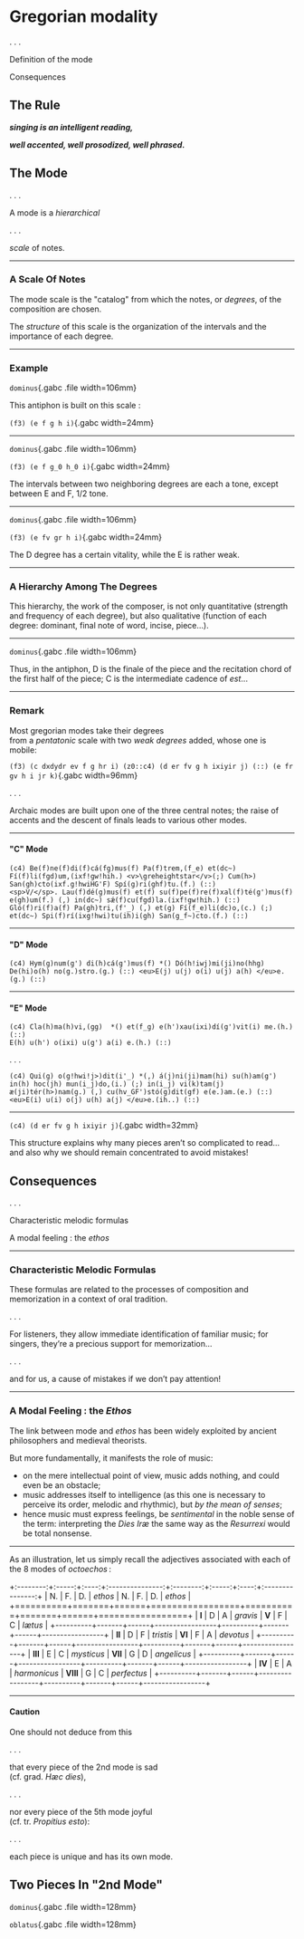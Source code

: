 # Gregorian modality

. . .

Definition of the mode

Consequences

## The Rule

***singing is an intelligent reading,***

***well accented, well prosodized, well phrased.***

## The Mode

. . .

A mode is a *hierarchical*

. . .

*scale* of notes.

------

### A Scale Of Notes

The mode scale is the "catalog" from which the notes,
or *degrees*, of the composition are chosen.

The *structure* of this scale is the organization
of the intervals and the importance of each degree.

------

### Example

`dominus`{.gabc .file width=106mm}

This antiphon is built on this scale :

`(f3) (e f g h i)`{.gabc width=24mm}

------

`dominus`{.gabc .file width=106mm}

`(f3) (e f g_0 h_0 i)`{.gabc width=24mm}

The intervals between two neighboring degrees
are each a tone, except between E and F, 1/2 tone.

------

`dominus`{.gabc .file width=106mm}

`(f3) (e fv gr h i)`{.gabc width=24mm}

The D degree has a certain vitality, while the E is rather weak.

------

### A Hierarchy Among The Degrees

This hierarchy, the work of the composer, is not only quantitative
(strength and frequency of each degree), but also qualitative
(function of each degree: dominant, final note of word, incise, piece...).

------

`dominus`{.gabc .file width=106mm}

Thus, in the antiphon, D is the finale of the piece
and the recitation chord of the first half of the piece;
C is the intermediate cadence of *est*...

------

### Remark

Most gregorian modes take their degrees \
from a *pentatonic* scale with two *weak degrees* added,
whose one is mobile:

`(f3) (c dxdydr ev f g hr i) (z0::c4) (d er fv g h ixiyir j) (::) (e fr gv h i jr k)`{.gabc width=96mm}

. . .

Archaic modes are built upon one of the three central notes;
the raise of accents and the descent of finals leads to various other modes.

------

#### "C" Mode

```{.gabc width=106mm}
(c4) Be(f)ne(f)di(f)cá(fg)mus(f) Pa(f)trem,(f_e) et(dc~) Fí(f)li(fgd)um,(ixf!gw!hih.) <v>\greheightstar</v>(;) Cum(h>) San(gh)cto(ixf.g!hwiHG'F) Spí(g)ri(ghf)tu.(f.) (::)
<sp>V/</sp>. Lau(f)dé(g)mus(f) et(f) su(f)pe(f)re(f)xal(f)té(g')mus(f) e(gh)um(f.) (,) in(dc~) sǽ(f)cu(fgd)la.(ixf!gw!hih.) (::)
Gló(f)ri(f)a(f) Pa(gh)tri,(f'_) (,) et(g) Fí(f_e)li(dc)o,(c.) (;) et(dc~) Spi(f)rí(ixg!hwi)tu(ih)i(gh) San(g_f~)cto.(f.) (::)
```

------

#### "D" Mode

```{.gabc width=106mm}
(c4) Hym(g)num(g') di(h)cá(g')mus(f) *() Dó(h!iwj)mi(ji)no(hhg) De(hi)o(h) no(g.)stro.(g.) (::) <eu>E(j) u(j) o(i) u(j) a(h) </eu>e.(g.) (::)
```

------

#### "E" Mode

```{.gabc width=106mm}
(c4) Cla(h)ma(h)vi,(gg)  *() et(f_g) e(h')xau(ixi)dí(g')vit(i) me.(h.) (::)
E(h) u(h') o(ixi) u(g') a(i) e.(h.) (::)
```

. . .

```{.gabc width=106mm}
(c4) Qui(g) o(g!hwi!j>)dit(i'_) *(,) á(j)ni(ji)mam(hi) su(h)am(g') in(h) hoc(jh) mun(i_j)do,(i.) (;) in(i_j) vi(k)tam(j) æ(ji)tér(h>)nam(g.) (,) cu(hv_GF')stó(g)dit(gf) e(e.)am.(e.) (::) <eu>E(i) u(i) o(j) u(h) a(j) </eu>e.(ih..) (::)
```

------

`(c4) (d er fv g h ixiyir j)`{.gabc width=32mm}

This structure explains why many pieces aren’t so complicated to read…
and also why we should remain concentrated to avoid mistakes!

## Consequences

. . .

Characteristic melodic formulas

A modal feeling : the *ethos*

------

### Characteristic Melodic Formulas

These formulas are related to the processes of composition
and memorization in a context of oral tradition.

. . .

For listeners, they allow immediate identification of familiar music;
for singers, they’re a precious support for memorization…

. . .

and for us, a cause of mistakes if we don’t pay attention!

------

### A Modal Feeling : the *Ethos*

The link between mode and *ethos* has been widely exploited
by ancient philosophers and medieval theorists.

But more fundamentally, it manifests the role of music:

- on the mere intellectual point of view, music adds nothing,
  and could even be an obstacle;
- music addresses itself to intelligence (as this one is necessary
  to perceive its order, melodic and rhythmic),
  but *by the mean of senses*;
- hence music must express feelings, be *sentimental* in the noble
  sense of the term: interpreting the *Dies Iræ* the same way as
  the *Resurrexi* would be total nonsense.

------

As an illustration, let us simply recall the adjectives
associated with each of the 8 modes of *octoechos* :

+:--------:+:-----:+:----:+:---------------:+:--------:+:-----:+:----:+:---------------:+
| N.       | F.    | D.   | *ethos*         | N.       | F.    | D.   | *ethos*         |
+==========+=======+======+=================+==========+=======+======+=================+
| **I**    | D     | A    | *gravis*        | **V**    | F     | C    | *lætus*         |
+----------+-------+------+-----------------+----------+-------+------+-----------------+
| **II**   | D     | F    | *tristis*       | **VI**   | F     | A    | *devotus*       |
+----------+-------+------+-----------------+----------+-------+------+-----------------+
| **III**  | E     | C    | *mysticus*      | **VII**  | G     | D    | *angelicus*     |
+----------+-------+------+-----------------+----------+-------+------+-----------------+
| **IV**   | E     | A    | *harmonicus*    | **VIII** | G     | C    | *perfectus*     |
+----------+-------+------+-----------------+----------+-------+------+-----------------+

------

#### Caution

One should not deduce from this

. . .

that every piece of the 2nd mode is sad \
(cf. grad. *Hæc dies*),

. . .

nor every piece of the 5th mode joyful \
(cf. tr. *Propítius esto*):

. . .

each piece is unique and has its own mode.


## Two Pieces In "2nd Mode"

`dominus`{.gabc .file width=128mm}

`oblatus`{.gabc .file width=128mm}
